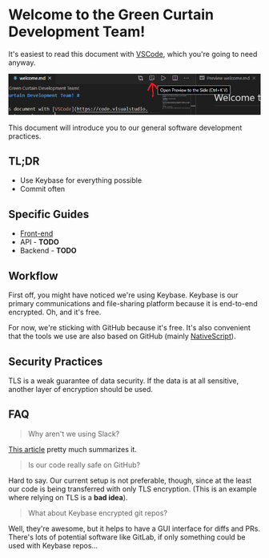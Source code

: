 # Welcome to the Green Curtain Development Team! #

It's easiest to read this document with [VSCode](https://code.visualstudio.com/), which you're going to need anyway.

![View Markdown with VSCode](vscode-markdown.png)

This document will introduce you to our general software development practices.

## TL;DR ##
* Use Keybase for everything possible
* Commit often

## Specific Guides ##

* [Front-end](frontend.md)
* API - **TODO**
* Backend - **TODO**

## Workflow ##

First off, you might have noticed we're using Keybase. Keybase is our primary communications and file-sharing platform because it is end-to-end encrypted. Oh, and it's free.

For now, we're sticking with GitHub because it's free. It's also convenient that the tools we use are also based on GitHub (mainly [NativeScript](https://github.com/NativeScript)).

## Security Practices ##

TLS is a weak guarantee of data security. If the data is at all sensitive, another layer of encryption should be used.

## FAQ ##
> Why aren't we using Slack?

[This article](https://keybase.io/blog/slack-incident) pretty much summarizes it.

> Is our code really safe on GitHub?

Hard to say. Our current setup is not preferable, though, since at the least our code is being transferred with only TLS encryption. (This is an example where relying on TLS is a **bad idea**).

> What about Keybase encrypted git repos?

Well, they're awesome, but it helps to have a GUI interface for diffs and PRs. There's lots of potential software like GitLab, if only something could be used with Keybase repos...